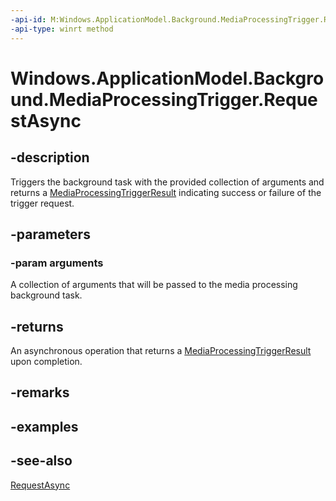 ```yaml
---
-api-id: M:Windows.ApplicationModel.Background.MediaProcessingTrigger.RequestAsync(Windows.Foundation.Collections.ValueSet)
-api-type: winrt method
---
```


<!-- Method syntax
public Windows.Foundation.IAsyncOperation<Windows.ApplicationModel.Background.MediaProcessingTriggerResult> RequestAsync(Windows.Foundation.Collections.ValueSet arguments)
-->

# Windows.ApplicationModel.Background.MediaProcessingTrigger.RequestAsync

## -description
Triggers the background task with the provided collection of arguments and returns a [MediaProcessingTriggerResult](mediaprocessingtriggerresult.md) indicating success or failure of the trigger request.

## -parameters
### -param arguments
A collection of arguments that will be passed to the media processing background task.

## -returns
An asynchronous operation that returns a [MediaProcessingTriggerResult](mediaprocessingtriggerresult.md) upon completion.

## -remarks

## -examples

## -see-also
[RequestAsync](mediaprocessingtrigger_requestasync_1234533424.md)